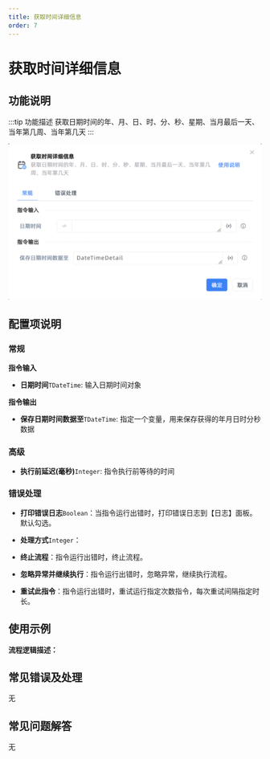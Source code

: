 ```yaml
---
title: 获取时间详细信息
order: 7
---
```


# 获取时间详细信息

## 功能说明

:::tip 功能描述
获取日期时间的年、月、日、时、分、秒、星期、当月最后一天、当年第几周、当年第几天
:::

![获取时间详细信息](../../../assets/获取时间详细信息_command.png)

## 配置项说明

### 常规

**指令输入**

- **日期时间**`TDateTime`: 输入日期时间对象


**指令输出**

- **保存日期时间数据至**`TDateTime`: 指定一个变量，用来保存获得的年月日时分秒数据

### 高级

- **执行前延迟(毫秒)**`Integer`: 指令执行前等待的时间

### 错误处理

- **打印错误日志**`Boolean`：当指令运行出错时，打印错误日志到【日志】面板。默认勾选。

- **处理方式**`Integer`：

 - **终止流程**：指令运行出错时，终止流程。

 - **忽略异常并继续执行**：指令运行出错时，忽略异常，继续执行流程。

 - **重试此指令**：指令运行出错时，重试运行指定次数指令，每次重试间隔指定时长。

## 使用示例

**流程逻辑描述：** 

## 常见错误及处理

无

## 常见问题解答

无

